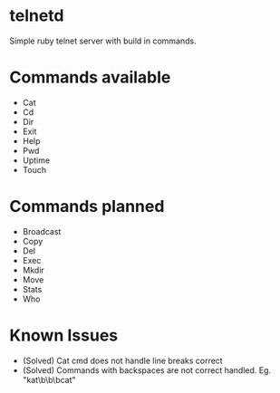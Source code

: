 telnetd
=======

Simple ruby telnet server with build in commands.

Commands available
==================
- Cat
- Cd
- Dir
- Exit
- Help
- Pwd
- Uptime
- Touch

Commands planned
==================
- Broadcast
- Copy
- Del
- Exec
- Mkdir
- Move
- Stats
- Who

Known Issues
============
- (Solved) Cat cmd does not handle line breaks correct
- (Solved) Commands with backspaces are not correct handled. Eg. "kat\b\b\bcat"
